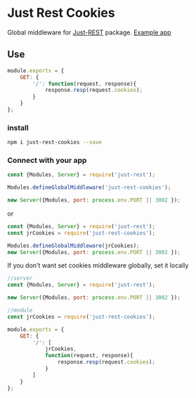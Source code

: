 # Just Rest Cookies #

Global middleware for [Just-REST](https://www.npmjs.com/package/just-rest) package. [Example app](https://github.com/BorisKotlyarov/just-rest-example)

## Use
```javascript
module.exports = {
    GET: {
        '/': function(request, response){
            response.resp(request.cookies);
        }
    }
};
```
### install
```bash
npm i just-rest-cookies --save
```

### Connect with your app
```javascript
const {Modules, Server} = require('just-rest');

Modules.defineGlobalMiddleware('just-rest-cookies');

new Server({Modules, port: process.env.PORT || 3002 });
```
or

```javascript
const {Modules, Server} = require('just-rest');
const jrCookies = require('just-rest-cookies');

Modules.defineGlobalMiddleware(jrCookies);
new Server({Modules, port: process.env.PORT || 3002 });
```

If you don't want set cookies middleware globally, set it locally 

```javascript
//server
const {Modules, Server} = require('just-rest');

new Server({Modules, port: process.env.PORT || 3002 });
```

```javascript
//module
const jrCookies = require('just-rest-cookies');

module.exports = {
    GET: {
        '/': [
            jrCookies,
            function(request, response){
                response.resp(request.cookies);
            }
        ]
    }
};
```